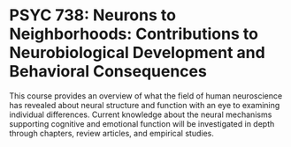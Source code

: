 # PSYC 738: Neurons to Neighborhoods: Contributions to Neurobiological Development and Behavioral Consequences

This course provides an overview of what the field of human neuroscience has revealed about neural structure and function with an eye to examining individual differences. Current knowledge about the neural mechanisms supporting cognitive and emotional function will be investigated in depth through chapters, review articles, and empirical studies.